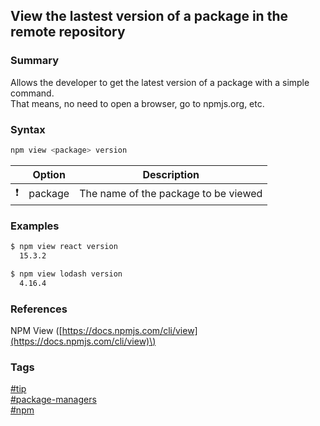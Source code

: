 ## View the lastest version of a package in the remote repository

### Summary
Allows the developer to get the latest version of a package with a simple command.  
That means, no need to open a browser, go to npmjs.org, etc.  

### Syntax
```bash
npm view <package> version
```

|               | Option  | Description                          |
| :-----------: | ------- | ------------------------------------ |
| :exclamation: | package | The name of the package to be viewed |

### Examples
```bash
$ npm view react version
  15.3.2

$ npm view lodash version
  4.16.4
```

### References
NPM View \([https://docs.npmjs.com/cli/view](https://docs.npmjs.com/cli/view)\)

### Tags
[#tip](../../tips.md)  
[#package-managers](../package-managers.md)  
[#npm](npm.md)